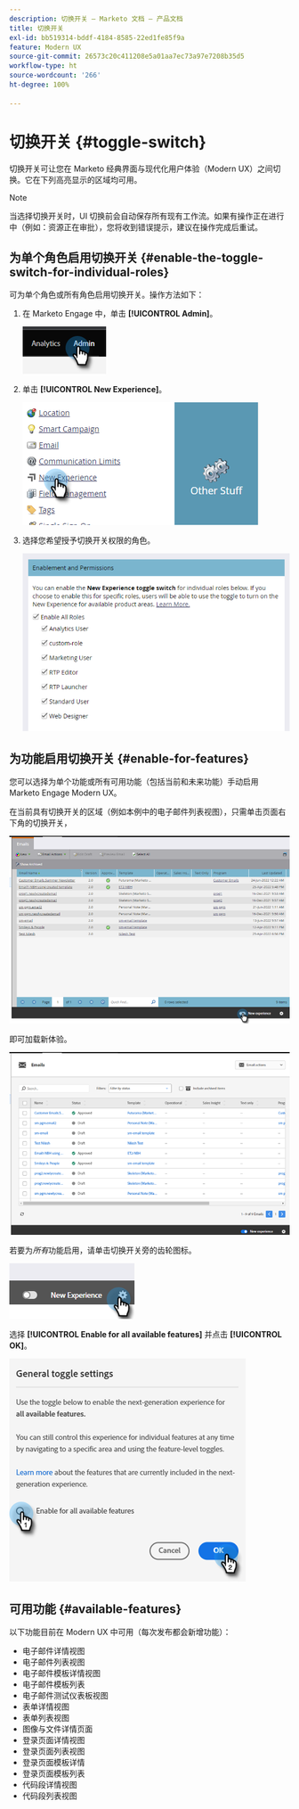 ```yaml
---
description: 切换开关 – Marketo 文档 – 产品文档
title: 切换开关
exl-id: bb519314-bddf-4184-8585-22ed1fe85f9a
feature: Modern UX
source-git-commit: 26573c20c411208e5a01aa7ec73a97e7208b35d5
workflow-type: ht
source-wordcount: '266'
ht-degree: 100%

---
```


# 切换开关 {#toggle-switch}

切换开关可让您在 Marketo 经典界面与现代化用户体验（Modern UX）之间切换。它在下列高亮显示的区域均可用。

>[!NOTE]
>
>当选择切换开关时，UI 切换前会自动保存所有现有工作流。如果有操作正在进行中（例如：资源正在审批），您将收到错误提示，建议在操作完成后重试。

## 为单个角色启用切换开关 {#enable-the-toggle-switch-for-individual-roles}

可为单个角色或所有角色启用切换开关。操作方法如下：

1. 在 Marketo Engage 中，单击 **[!UICONTROL Admin]**。

   ![](assets/toggle-switch-1.png)

1. 单击 **[!UICONTROL New Experience]**。

   ![](assets/toggle-switch-2.png)

1. 选择您希望授予切换开关权限的角色。

   ![](assets/toggle-switch-3.png)

## 为功能启用切换开关 {#enable-for-features}

您可以选择为单个功能或所有可用功能（包括当前和未来功能）手动启用 Marketo Engage Modern UX。

在当前具有切换开关的区域（例如本例中的电子邮件列表视图），只需单击页面右下角的切换开关，

![](assets/toggle-switch-4.png)

即可加载新体验。

![](assets/toggle-switch-5.png)

若要为&#x200B;_所有_&#x200B;功能启用，请单击切换开关旁的齿轮图标。

![](assets/toggle-switch-6.png)

选择 **[!UICONTROL Enable for all available features]** 并点击 **[!UICONTROL OK]**。

![](assets/toggle-switch-7.png)

## 可用功能 {#available-features}

以下功能目前在 Modern UX 中可用（每次发布都会新增功能）：

* 电子邮件详情视图
* 电子邮件列表视图
* 电子邮件模板详情视图
* 电子邮件模板列表
* 电子邮件测试仪表板视图
* 表单详情视图
* 表单列表视图
* 图像与文件详情页面
* 登录页面详情视图
* 登录页面列表视图
* 登录页面模板详情
* 登录页面模板列表
* 代码段详情视图
* 代码段列表视图
